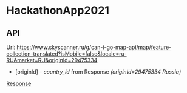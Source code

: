 # HackathonApp2021
## API
Url: https://www.skyscanner.ru/g/can-i-go-map-api/map/feature-collection-translated?isMobile=false&locale=ru-RU&market=RU&originId=29475334

- [originId] - _country_id_ from Response _(originId=29475334 Russia)_

[Response](https://raw.githubusercontent.com/glavatskikh/HackathonApp2021/master/api/response.json?token=AOTGZ7Q5DAQUD3L4GI5GMLDAJELEM)
